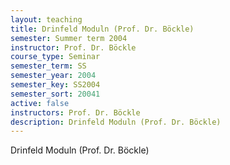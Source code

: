 ```yaml
---
layout: teaching
title: Drinfeld Moduln (Prof. Dr. Böckle)
semester: Summer term 2004
instructor: Prof. Dr. Böckle
course_type: Seminar
semester_term: SS
semester_year: 2004
semester_key: SS2004
semester_sort: 20041
active: false
instructors: Prof. Dr. Böckle
description: Drinfeld Moduln (Prof. Dr. Böckle)
---
```


Drinfeld Moduln (Prof. Dr. Böckle)

